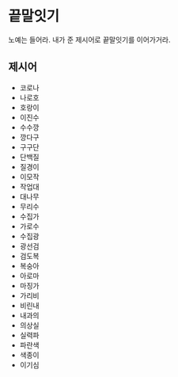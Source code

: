 # 끝말잇기
노예는 들어라. 내가 준 제시어로 끝말잇기를 이어가거라.


## 제시어
- 코로나
- 나로호
- 호랑이
- 이진수
- 수수깡
- 깡다구
- 구구단
- 단백질
- 질경이
- 이모작
- 작업대
- 대나무
- 무리수
- 수집가
- 가로수
- 수집광
- 광선검
- 검도복
- 복숭아
- 아로마
- 마징가
- 가리비
- 비린내
- 내과의
- 의상실
- 실력파
- 파란색
- 색종이
- 이기심